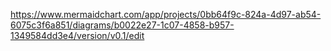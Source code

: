 https://www.mermaidchart.com/app/projects/0bb64f9c-824a-4d97-ab54-6075c3f6a851/diagrams/b0022e27-1c07-4858-b957-1349584dd3e4/version/v0.1/edit

